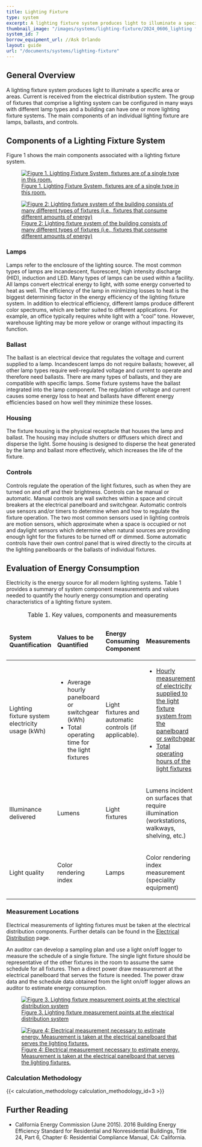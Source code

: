 ```yaml
---
title: Lighting Fixture
type: system
excerpt: A lighting fixture system produces light to illuminate a specific area or areas.
thumbnail_image: "/images/systems/lighting-fixture/2024_0606_lighting fixture system_thumbnail.jpg"
system_id: 7
borrow_equipment_url: //Ask Orlando
layout: guide
url: "/documents/systems/lighting-fixture"
---
```


## General Overview

A lighting fixture system produces light to illuminate a specific area or areas. Current is received from the electrical distribution system. The group of fixtures that comprise a lighting system can be configured in many ways with different lamp types and a building can have one or more lighting fixture systems. The main components of an individual lighting fixture are lamps, ballasts, and controls. 

## Components of a Lighting Fixture System

Figure 1 shows the main components associated with a lighting fixture system. 

<a href="/images/systems/lighting-fixture/lighting fixture figure1.png">
    <figure class="figure mb-4 mt-3">
        <img src="/images/systems/lighting-fixture/lighting fixture figure1.png" class="figure-img img-fluid rounded" alt="Figure 1. Lighting Fixture System, fixtures are of a single type in this room.">
        <figcaption class="figure-caption text-left">Figure 1. Lighting Fixture System, fixtures are of a single type in this room.</figcaption>
    </figure>
</a>

<a href="/images/systems/lighting-fixture/lighting fixture figure2.png">
    <figure class="figure mb-4 mt-3">
        <img src="/images/systems/lighting-fixture/lighting fixture figure2.png" class="figure-img img-fluid rounded" alt="Figure 2: Lighting fixture system of the building consists of many different types of fixtures (i.e., fixtures that consume different amounts of energy)">
        <figcaption class="figure-caption text-left">Figure 2: Lighting fixture system of the building consists of many different types of fixtures (i.e., fixtures that consume different amounts of energy)</figcaption>
    </figure>
</a>

### Lamps

Lamps refer to the enclosure of the lighting source. The most common types of lamps are incandescent, fluorescent, high intensity discharge (HID), induction and LED. Many types of lamps can be used within a facility. All lamps convert electrical energy to light, with some energy converted to heat as well. The efficiency of the lamp in minimizing losses to heat is the biggest determining factor in the energy efficiency of the lighting fixture system. In addition to electrical efficiency, different lamps produce different color spectrums, which are better suited to different applications. For example, an office typically requires white light with a “cool” tone. However, warehouse lighting may be more yellow or orange without impacting its function.

### Ballast

The ballast is an electrical device that regulates the voltage and current supplied to a lamp.  Incandescent lamps do not require ballasts; however, all other lamp types require well-regulated voltage and current to operate and therefore need ballasts. There are many types of ballasts, and they are compatible with specific lamps. Some fixture systems have the ballast integrated into the lamp component. The regulation of voltage and current causes some energy loss to heat and ballasts have different energy efficiencies based on how well they minimize these losses.

### Housing

The fixture housing is the physical receptacle that houses the lamp and ballast. The housing may include shutters or diffusers which direct and disperse the light. Some housing is designed to disperse the heat generated by the lamp and ballast more effectively, which increases the life of the fixture.

### Controls

Controls regulate the operation of the light fixtures, such as when they are turned on and off and their brightness. Controls can be manual or automatic. Manual controls are wall switches within a space and circuit breakers at the electrical panelboard and switchgear. Automatic controls use sensors and/or timers to determine when and how to regulate the fixture operation. The two most common sensors used in lighting controls are motion sensors, which approximate when a space is occupied or not and daylight sensors which determine when natural sources are providing enough light for the fixtures to be turned off or dimmed.  Some automatic controls have their own control panel that is wired directly to the circuits at the lighting panelboards or the ballasts of individual fixtures.

## Evaluation of Energy Consumption

Electricity is the energy source for all modern lighting systems. Table 1 provides a summary of system component measurements and values needed to quantify the hourly energy consumption and operating characteristics of a lighting fixture system.  

<table>
    <caption>Table 1. Key values, components and measurements</caption>
    <thead>
        <tr>
            <td>
                <p><strong>System Quantification</strong></p>
            </td>
            <td>
                <p><strong>Values to be Quantified</strong></p>
            </td>
            <td>
                <p><strong>Energy Consuming Component</strong></p>
            </td>
            <td>
                <p><strong>Measurements</strong></p>
            </td>
        </tr>
    <tbody>
        <tr>
            <td>
                <p>Lighting fixture system electricity usage (kWh)</p>
            </td>
            <td>
                <ul>
                    <li>Average hourly panelboard or switchgear (kWh)</li> 
                    <li>Total operating time for the light fixtures</li>
                </ul>
            </td>
            <td>
                <p>Light fixtures and automatic controls (if applicable).</p>
            </td>
            <td>
                <ul>
                    <li><a href="/documents/measurement-technique/electrical-current">Hourly measurement of electricity supplied to the light fixture system from the panelboard or switchgear</a></li> 
                    <li><a href="/documents/measurement-technique/lighting-fixture-runtime">Total operating hours of the light fixtures</a></li>
                </ul>
            </td>
        </tr>
        <tr>
            <td>
                <p>Illuminance delivered</p>
            </td>
            <td>
                <p>Lumens</p>
            </td>
            <td>
                <p>Light fixtures</p>
            </td>
            <td>
                <p>Lumens incident on surfaces that require illumination (workstations, walkways, shelving, etc.)</p>
            </td>
        </tr>
        <tr>
            <td>
                <p>Light quality</p>
            </td>
            <td>
                <p>Color rendering index</p>
            </td>
            <td>
                <p>Lamps</p>
            </td>
            <td>
                <p>Color rendering index measurement (speciality equipment)</p>
            </td>
        </tr>
    </tbody>
</table>

### Measurement Locations

Electrical measurements of lighting fixtures must be taken at the electrical distribution components. Further details can be found in the <a href="/documents/systems/electrical-distribution">Electrical Distribution</a> page.  

An auditor can develop a sampling plan and use a light on/off logger to measure the schedule of a single fixture. The single light fixture should be representative of the other fixtures in the room to assume the same schedule for all fixtures. Then a direct power draw measurement at the electrical panelboard that serves the fixture is needed. The power draw data and the schedule data obtained from the light on/off logger allows an auditor to estimate energy consumption.

<a href="/images/systems/lighting-fixture/lighting fixture figure3.png">
    <figure class="figure mb-4 mt-3">
        <img src="/images/systems/lighting-fixture/lighting fixture figure3.png" class="figure-img img-fluid rounded" alt="Figure 3. Lighting fixture measurement points at the electrical distribution system">
        <figcaption class="figure-caption text-left">Figure 3. Lighting fixture measurement points at the electrical distribution system</figcaption>
    </figure>
</a>

<a href="/images/systems/lighting-fixture/lighting fixture figure4.png">
    <figure class="figure mb-4 mt-3">
        <img src="/images/systems/lighting-fixture/lighting fixture figure4.png" class="figure-img img-fluid rounded" alt="Figure 4: Electrical measurement necessary to estimate energy. Measurement is taken at the electrical panelboard that serves the lighting fixtures.">
        <figcaption class="figure-caption text-left">Figure 4: Electrical measurement necessary to estimate energy. Measurement is taken at the electrical panelboard that serves the lighting fixtures.</figcaption>
    </figure>
</a>

### Calculation Methodology

{{< calculation_methodology calculation_methodology_id=3 >}}

## Further Reading

- California Energy Commission (June 2015). 2016 Building Energy Efficiency Standard for Residential and Nonresidential Buildings, Title 24, Part 6, Chapter 6: Residential Compliance Manual, CA: California.